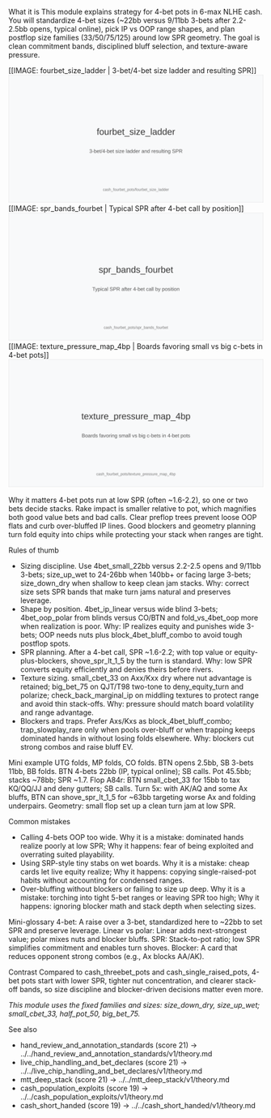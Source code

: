 What it is
This module explains strategy for 4-bet pots in 6-max NLHE cash. You will standardize 4-bet sizes (~22bb versus 9/11bb 3-bets after 2.2-2.5bb opens, typical online), pick IP vs OOP range shapes, and plan postflop size families (33/50/75/125) around low SPR geometry. The goal is clean commitment bands, disciplined bluff selection, and texture-aware pressure.

[[IMAGE: fourbet_size_ladder | 3-bet/4-bet size ladder and resulting SPR]]
![3-bet/4-bet size ladder and resulting SPR](images/fourbet_size_ladder.svg)
[[IMAGE: spr_bands_fourbet | Typical SPR after 4-bet call by position]]
![Typical SPR after 4-bet call by position](images/spr_bands_fourbet.svg)
[[IMAGE: texture_pressure_map_4bp | Boards favoring small vs big c-bets in 4-bet pots]]
![Boards favoring small vs big c-bets in 4-bet pots](images/texture_pressure_map_4bp.svg)

Why it matters
4-bet pots run at low SPR (often ~1.6-2.2), so one or two bets decide stacks. Rake impact is smaller relative to pot, which magnifies both good value bets and bad calls. Clear preflop trees prevent loose OOP flats and curb over-bluffed IP lines. Good blockers and geometry planning turn fold equity into chips while protecting your stack when ranges are tight.

Rules of thumb
- Sizing discipline. Use 4bet_small_22bb versus 2.2-2.5 opens and 9/11bb 3-bets; size_up_wet to 24-26bb when 140bb+ or facing large 3-bets; size_down_dry when shallow to keep clean jam stacks. Why: correct size sets SPR bands that make turn jams natural and preserves leverage.
- Shape by position. 4bet_ip_linear versus wide blind 3-bets; 4bet_oop_polar from blinds versus CO/BTN and fold_vs_4bet_oop more when realization is poor. Why: IP realizes equity and punishes wide 3-bets; OOP needs nuts plus block_4bet_bluff_combo to avoid tough postflop spots.
- SPR planning. After a 4-bet call, SPR ~1.6-2.2; with top value or equity-plus-blockers, shove_spr_lt_1_5 by the turn is standard. Why: low SPR converts equity efficiently and denies theirs before rivers.
- Texture sizing. small_cbet_33 on Axx/Kxx dry where nut advantage is retained; big_bet_75 on QJT/T98 two-tone to deny_equity_turn and polarize; check_back_marginal_ip on middling textures to protect range and avoid thin stack-offs. Why: pressure should match board volatility and range advantage.
- Blockers and traps. Prefer Axs/Kxs as block_4bet_bluff_combo; trap_slowplay_rare only when pools over-bluff or when trapping keeps dominated hands in without losing folds elsewhere. Why: blockers cut strong combos and raise bluff EV.

Mini example
UTG folds, MP folds, CO folds. BTN opens 2.5bb, SB 3-bets 11bb, BB folds. BTN 4-bets 22bb (IP, typical online); SB calls. Pot 45.5bb; stacks ~78bb; SPR ~1.7.
Flop A84r: BTN small_cbet_33 for 15bb to tax KQ/QQ/JJ and deny gutters; SB calls.
Turn 5x: with AK/AQ and some Ax bluffs, BTN can shove_spr_lt_1_5 for ~63bb targeting worse Ax and folding underpairs. Geometry: small flop set up a clean turn jam at low SPR.

Common mistakes
- Calling 4-bets OOP too wide. Why it is a mistake: dominated hands realize poorly at low SPR; Why it happens: fear of being exploited and overrating suited playability.
- Using SRP-style tiny stabs on wet boards. Why it is a mistake: cheap cards let live equity realize; Why it happens: copying single-raised-pot habits without accounting for condensed ranges.
- Over-bluffing without blockers or failing to size up deep. Why it is a mistake: torching into tight 5-bet ranges or leaving SPR too high; Why it happens: ignoring blocker math and stack depth when selecting sizes.

Mini-glossary
4-bet: A raise over a 3-bet, standardized here to ~22bb to set SPR and preserve leverage.
Linear vs polar: Linear adds next-strongest value; polar mixes nuts and blocker bluffs.
SPR: Stack-to-pot ratio; low SPR simplifies commitment and enables turn shoves.
Blocker: A card that reduces opponent strong combos (e.g., Ax blocks AA/AK).

Contrast
Compared to cash_threebet_pots and cash_single_raised_pots, 4-bet pots start with lower SPR, tighter nut concentration, and clearer stack-off bands, so size discipline and blocker-driven decisions matter even more.

_This module uses the fixed families and sizes: size_down_dry, size_up_wet; small_cbet_33, half_pot_50, big_bet_75._

See also
- hand_review_and_annotation_standards (score 21) → ../../hand_review_and_annotation_standards/v1/theory.md
- live_chip_handling_and_bet_declares (score 21) → ../../live_chip_handling_and_bet_declares/v1/theory.md
- mtt_deep_stack (score 21) → ../../mtt_deep_stack/v1/theory.md
- cash_population_exploits (score 19) → ../../cash_population_exploits/v1/theory.md
- cash_short_handed (score 19) → ../../cash_short_handed/v1/theory.md